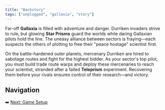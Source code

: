 ```yaml
---
title: "Backstory"
tags: ["unplugged", "gallaxia", "story"]
---
```


Far-off **Gallaxia** is filled with adventure and danger. Durriken invaders strive to rule, but glowing **Star Prisms** guard the worlds while daring Gallaxian pilots hold the line. The uneasy alliance between sectors is fraying—each suspects the others of plotting to free their "peace hostage" scientist first.

On the battle-hardened outer planets, mercenary Durriken are hired to sabotage routes and fight for the highest bidder. As your sector's top pilot, you must build trade route warps and deploy these mercenaries to reach your scientist, stranded after a failed **Teleprism** experiment. Recovering them before your rivals ensures control of their research—and victory.



## Navigation

➡️ [Next: Game Setup](./game_setup)
